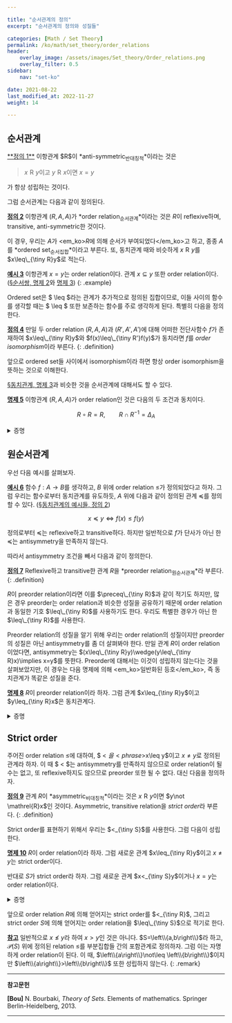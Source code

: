 ```yaml
---

title: "순서관계의 정의"
excerpt: "순서관계의 정의와 성질들"

categories: [Math / Set Theory]
permalink: /ko/math/set_theory/order_relations
header:
    overlay_image: /assets/images/Set_theory/Order_relations.png
    overlay_filter: 0.5
sidebar: 
    nav: "set-ko"

date: 2021-08-22
last_modified_at: 2022-11-27
weight: 14

---
```


## 순서관계

<div class="definition" markdown="1">
<ins id="df1">**정의 1**</ins> 이항관계 $R$이 *anti-symmetric<sub>반대칭적</sub>*이라는 것은 

> $x\mathrel{R}y$이고 $y\mathrel{R}x$이면 $x=y$

가 항상 성립하는 것이다.
</div>

그럼 순서관계는 다음과 같이 정의된다. 

<div class="definition" markdown="1">

<ins id="df2">**정의 2**</ins>  이항관계 $(R,A,A)$가 *order relation<sub>순서관계</sub>*이라는 것은 $R$이 reflexive하며, transitive, anti-symmetric한 것이다.

</div>

이 경우, 우리는 $A$가 <em_ko>$R$에 의해 순서가 부여되었다</em_ko>고 하고, 종종 $A$를 *ordered set<sub>순서집합</sub>*이라고 부른다. 또, 동치관계 때와 비슷하게 $x\mathrel{R}y$를 $x\leq\_{\tiny R}y$로 적는다. 

<ins id="ex3">**예시 3**</ins> 이항관계 <phrase>$x=y$</phrase>는 order relation이다. 관계 <phrase>$x\subseteq y$</phrase> 또한 order relation이다. ([§순서쌍, 명제 2](/ko/math/set_theory/ordered_pair#pp2)와 [명제 3](/ko/math/set_theory/ordered_pair#pp3))
{: .example}

Ordered set은 $ \leq $라는 관계가 추가적으로 정의된 집합이므로, 이들 사이의 함수를 생각할 때는 $ \leq $ 또한 보존하는 함수를 주로 생각하게 된다. 특별히 다음을 정의한다.

<ins id="df4">**정의 4**</ins> 만일 두 order relation $(R, A, A)$과 $(R', A',A')$에 대해 어떠한 전단사함수 $f$가 존재하여 $x\leq\_{\tiny R}y$와 $f(x)\leq\_{\tiny R'}f(y)$가 동치라면 $f$를 *order isomorphism*이라 부른다. 
{: .definition}

앞으로 ordered set들 사이에서 isomorphism이라 하면 항상 order isomorphism을 뜻하는 것으로 이해한다. 

[§동치관계, 명제 3](/ko/math/set_theory/equivalence_relations#pp3)과 비슷한 것을 순서관계에 대해서도 할 수 있다.

<div class="proposition" markdown="1">

<ins id="df5">**명제 5**</ins> 이항관계 $(R,A,A)$가 order relation인 것은 다음의 두 조건과 동치이다.

$$R\circ R=R,\qquad R\cap R^{-1}=\Delta_A$$

</div>
<details class="proof" markdown="1">
<summary>증명</summary>

첫 번째 조건이 transitivity와 동등한 것은 [§동치관계, 명제 3](/ko/math/set_theory/equivalence_relations#pp3)의 증명에서 이미 살펴보았다. 두 번째 조건은 reflexive와 antisymmetry를 섞어둔 것이라는 것도 쉽게 보일 수 있다.

</details>

## 원순서관계

우선 다음 예시를 살펴보자.

<div class="example" markdown="1">

<ins id="ex6">**예시 6**</ins> 함수 $f:A\rightarrow B$를 생각하고, $B$ 위에 order relation $\leq$가 정의되었다고 하자. 그럼 우리는 함수로부터 동치관계를 유도하듯, $A$ 위에 다음과 같이 정의된 관계 $\preceq$를 정의할 수 있다. ([§동치관계의 예시들, 정의 2](/ko/math/set_theory/examples_of_equivalence#df2))

$$x\preceq y\iff f(x)\leq f(y)$$

정의로부터 $\preceq$는 reflexive하고 transitive하다. 하지만 일반적으로 $f$가 단사가 아닌 한 $\preceq$는 antisymmetry을 만족하지 않는다.
</div>

따라서 antisymmetry 조건을 빼서 다음과 같이 정의한다.

<ins id="df7">**정의 7**</ins> Reflexive하고 transitive한 관계 $R$을 *preorder relation<sub>원순서관계</sub>*라 부른다.
{: .definition}

$R$이 preorder relation이라면 이를 $\preceq\_{\tiny R}$과 같이 적기도 하지만, 많은 경우 preorder는 order relation과 비슷한 성질을 공유하기 때문에 order relation과 동일한 기호 $\leq\_{\tiny R}$를 사용하기도 한다. 우리도 특별한 경우가 아닌 한 $\leq\_{\tiny R}$를 사용한다.

Preorder relation의 성질을 알기 위해 우리는 order relation의 성질이지만 preorder의 성질은 아닌 antisymmetry를 좀 더 살펴봐야 한다. 만일 관계 $R$이 order relation이었다면, antisymmetry는 $(x\leq\_{\tiny R}y)\wedge(y\leq\_{\tiny R}x)\implies x=y$를 뜻한다. Preorder에 대해서는 이것이 성립하지 않는다는 것을 살펴보았지만, 이 경우는 다음 명제에 의해 <em_ko>일반화된 등호</em_ko>, 즉 동치관계가 똑같은 성질을 준다. 

<div class="proposition" markdown="1">

<ins id="pp8">**명제 8**</ins>  $R$이 preorder relation이라 하자. 그럼 관계 <phrase>$x\leq_{\tiny R}y$이고 $y\leq_{\tiny R}x$</phrase>은 동치관계다.

</div>
<details class="proof" markdown="1">
<summary>증명</summary>
위의 관계를 $S$라 하자. 우리는 $S$가 reflexive, symmetric, transitive함을 보여야 한다. 우선 이 관계가 reflexive함은 자명하다. $R$이 preorder이므로, 임의의 $x$에 대해 $x\mathrel{R}x$가 항상 성립하기 때문이다. 한편, 임의의 $x$, $y$에 대하여 $x\mathrel{S}y$라 하자. 그럼 

$$x\mathrel{S}y\iff(x\leq_{\tiny R}y)\wedge(y\leq_{\tiny R}x)\iff(y\leq_{\tiny R}x)\wedge(x\leq_{\tiny R}y)\iff y\mathrel{S}x$$

이므로 $S$는 symmetric하다. 마지막으로 만일 $x\mathrel{S}y$, $y\mathrel{S}z$라면

$$\begin{aligned}  (x\mathrel{S}y)\wedge(y\mathrel{S}z)&\iff((x\leq_{\tiny R}y)\wedge(y\leq_{\tiny R}x))\wedge((y\leq_{\tiny R}z)\wedge(z\leq_{\tiny R}y))\\
  &\iff(x\leq_{\tiny R}y)\wedge(y\leq_{\tiny R}x)\wedge(y\leq_{\tiny R}z)\wedge(z\leq_{\tiny R}y)\\
  &\iff(x\leq_{\tiny R}y)\wedge(y\leq_{\tiny R}z)\wedge(z\leq_{\tiny R}y)\wedge(y\leq_{\tiny R}x)\\
  &\iff((x\leq_{\tiny R}y)\wedge(y\leq_{\tiny R}z))\wedge((z\leq_{\tiny R}y)\wedge(y\leq_{\tiny R}x))\\
  &\iff(x\leq_{\tiny R}z)\wedge(z\leq_{\tiny R}x)\\
  &\iff x\mathrel{S}z
\end{aligned}$$

이므로 $S$는 transitive하고, 따라서 $S$는 동치관계가 된다.
</details>

## Strict order

주어진 order relation $\leq$에 대하여, $ < $을 <phrase>$x\leq y$이고 $x\neq y$</phrase>로 정의된 관계라 하자. 이 때 $ < $는 antisymmetry를 만족하지 않으므로 order relation이 될 수는 없고, 또 reflexive하지도 않으므로 preorder 또한 될 수 없다. 대신 다음을 정의하자.

<ins id="df9">**정의 9**</ins> 관계 $R$이 *asymmetric<sub>비대칭적</sub>*이라는 것은 $x\mathrel{R}y$이면 $y\not \mathrel{R}x$인 것이다. Asymmetric, transitive relation을 *strict order*라 부른다.
{: .definition}

Strict order를 표현하기 위해서 우리는 $<_{\tiny S}$를 사용한다. 그럼 다음이 성립한다.

<div class="proposition" markdown="1">

<ins id="pp10">**명제 10**</ins>  $R$이 order relation이라 하자. 그럼 새로운 관계 <phrase>$x\leq_{\tiny R}y$이고 $x\neq y$</phrase>는 strict order이다.  

반대로 $S$가 strict order라 하자. 그럼 새로운 관계 <phrase>$x<_{\tiny S}y$이거나 $x=y$</phrase>는 order relation이다.
</div>

<details class="proof" markdown="1">
<summary>증명</summary>

우선 $R$이 order relation이라 하고, 새로운 relation $S$를 <phrase>$x\leq_{\tiny R}y$이고 $x\neq y$</phrase>으로 정의하자. Asymmetry를 보이기 위해 우리는 $x\mathrel{S}y$와 $y\mathrel{S}x$가 동시에 성립할 수 없음을 보여야 한다. $(x\mathrel{S}y)\wedge(y\mathrel{S}x)$를 풀어 쓰면 다음과 같다.
  
$$((x\leq_{\tiny R}y)\wedge(x\neq y))\wedge((y\leq_{\tiny R}x)\wedge(y\neq x))$$

그런데 이는 다음과 같이 쓸 수 있다.

$$((x\leq_{\tiny R}y)\wedge(y\leq_{\tiny R}x))\wedge(x\neq y)$$

이는 $R$의 antisymmetry에 의하여 $(x=y)\wedge(x\neq y)$이고, 이는 항상 거짓이므로 $x\mathrel{S} y$이면 $y\not\mathrel{S}x$이다.

반대로 $S$가 strict order라 하고, 새로운 relation $R$을 <phrase>$x<_{\tiny S}y$이거나 $x=y$</phrase>로 정의하자. 우선 $x=x$이므로, 뒤쪽 조건에 걸려 $x\mathrel{R}x$이다. Antisymmetry를 보이기 위해, $x\mathrel{R}y$와 $y\mathrel{R}x$가 성립한다고 가정하자. 그럼 

$$\begin{aligned}  
(x\mathrel{R}y)\wedge(y\mathrel{R}x)&\iff((x<_{\tiny S}y)\vee(x=y))\wedge((y<_{\tiny S}x)\vee(y=x))\\
   &\iff ((x<_{\tiny S}y)\wedge(y<_{\tiny S}x))\vee(x=y)
\end{aligned}$$

이다. Asymmetry에 의하여 $(x<\_{\tiny S}y)\wedge(y<\_{\tiny S}x)$는 불가능하므로, $(x\mathrel{R}y)\wedge(y\mathrel{R}x)$가 성립한다면 반드시 $x=y$가 성립한다. 마지막으로 transitivity을 보이기 위해 $x\mathrel{R}y$이고 $y\mathrel{R}z$라 하자. 그럼

$$\begin{aligned}
  (x\mathrel{R}y)\wedge(y\mathrel{R}z)&\iff ((x<_{\tiny S}y)\vee(x=y))\wedge((y<_{\tiny S}z)\vee(y=z))\\
  &\iff ((x<_{\tiny S}y)\wedge((y<_{\tiny S}z)\vee(y=z)))\vee((x=y)\wedge((y<_{\tiny S}z)\vee(y=z)))\\
  &\iff ((x<_{\tiny S}y)\wedge(y<_{\tiny S}z))\vee((x<_{\tiny S}y)\wedge(y=z))\\
  &\phantom{asdfghjkl}\vee((x=y)\wedge (y<_{\tiny S}z))\vee((x=y)\wedge(y=z))\\
  &\implies (x<_{\tiny S}z)\vee(x<_{\tiny S}z)\vee(x<_{\tiny S}z)\vee(x=y=z)\\
  &\iff x\mathrel{R}z
\end{aligned}$$

이므로 $R$은 transitive하다. 따라서 $R$은 order relation이 된다.
</details>

앞으로 order relation $R$에 의해 얻어지는 strict order를 $<_{\tiny R}$, 그리고 strict order $S$에 의해 얻어지는 order relation을 $\leq\_{\tiny S}$으로 적기로 한다.

<ins id="rmk1">**참고**</ins> 일반적으로 $x\not\leq y$라 하여 $x>y$인 것은 아니다. $S=\left\\{a,b\right\\}$라 하고, $\mathcal{P}(S)$ 위에 정의된 relation $\leq$를 부분집합들 간의 포함관계로 정의하자. 그럼 이는 자명하게 order relation이 된다. 이 때, $\left\\{a\right\\}\not\leq \left\\{b\right\\}$이지만 $\left\\{a\right\\}>\left\\{b\right\\}$ 또한 성립하지 않는다.
{: .remark}




---
**참고문헌**

**[Bou]** N. Bourbaki, <i>Theory of Sets</i>. Elements of mathematics. Springer Berlin-Heidelberg, 2013.

---

